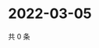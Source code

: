 # 2022-03-05

共 0 条

<!-- BEGIN WEIBO -->
<!-- 最后更新时间 Sat Mar 05 2022 16:16:45 GMT+0800 (China Standard Time) -->

<!-- END WEIBO -->
